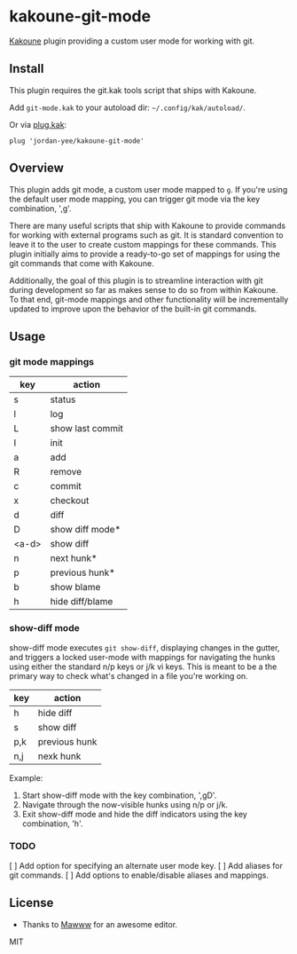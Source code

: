 # kakoune-git-mode

[Kakoune](http://kakoune.org) plugin providing a custom user mode for working
with git.

## Install

This plugin requires the git.kak tools script that ships with Kakoune.

Add `git-mode.kak` to your autoload dir: `~/.config/kak/autoload/`.

Or via [plug.kak](https://github.com/andreyorst/plug.kak):

```
plug 'jordan-yee/kakoune-git-mode'
```

## Overview

This plugin adds git mode, a custom user mode mapped to `g`. If you're using
the default user mode mapping, you can trigger git mode via the key combination,
',g'.

There are many useful scripts that ship with Kakoune to provide commands for
working with external programs such as git. It is standard convention to leave
it to the user to create custom mappings for these commands. This plugin
initially aims to provide a ready-to-go set of mappings for using the git
commands that come with Kakoune.

Additionally, the goal of this plugin is to streamline interaction with git
during development so far as makes sense to do so from within Kakoune. To that
end, git-mode mappings and other functionality will be incrementally updated to
improve upon the behavior of the built-in git commands.

## Usage

### git mode mappings

| key     | action           |
| ------- | ---------------- |
| s       | status           |
| l       | log              |
| L       | show last commit |
| I       | init             |
| a       | add              |
| R       | remove           |
| c       | commit           |
| x       | checkout         |
| d       | diff             |
| D       | show diff mode*  |
| \<a-d\> | show diff        |
| n       | next hunk*       |
| p       | previous hunk*   |
| b       | show blame       |
| h       | hide diff/blame  |

### show-diff mode

show-diff mode executes `git show-diff`, displaying changes in the gutter, and
triggers a locked user-mode with mappings for navigating the hunks using either
the standard n/p keys or j/k vi keys. This is meant to be a the primary way to
check what's changed in a file you're working on.

| key | action        |
| --- | ------------- |
| h   | hide diff     |
| s   | show diff     |
| p,k | previous hunk |
| n,j | nexk hunk     |

Example:
1. Start show-diff mode with the key combination, ',gD'.
2. Navigate through the now-visible hunks using n/p or j/k.
3. Exit show-diff mode and hide the diff indicators using the key combination,
   'h<esc>'.

### TODO

[ ] Add option for specifying an alternate user mode key.
[ ] Add aliases for git commands.
[ ] Add options to enable/disable aliases and mappings.

## License

- Thanks to [Mawww](https://github.com/mawww) for an awesome editor.

MIT
